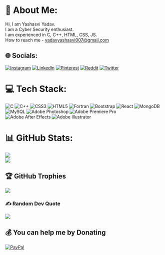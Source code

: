 # 💫 About Me:
Hi, I am Yashasvi Yadav.<br>I am a Cyber Security enthusiast.<br>I am experienced in C, C++, HTML, CSS, JS.<br>How to reach me - yadavyashasvi007@gmail.com<br>


## 🌐 Socials:
[![Instagram](https://img.shields.io/badge/Instagram-%23E4405F.svg?logo=Instagram&logoColor=white)](https://instagram.com/yashasviyadav_) [![LinkedIn](https://img.shields.io/badge/LinkedIn-%230077B5.svg?logo=linkedin&logoColor=white)](https://linkedin.com/in/yashasvi-yadav-338932229) [![Pinterest](https://img.shields.io/badge/Pinterest-%23E60023.svg?logo=Pinterest&logoColor=white)](https://pinterest.com/yadavyashasvi007) [![Reddit](https://img.shields.io/badge/Reddit-%23FF4500.svg?logo=Reddit&logoColor=white)](https://reddit.com/user/yashu_2003) [![Twitter](https://img.shields.io/badge/Twitter-%231DA1F2.svg?logo=Twitter&logoColor=white)](https://twitter.com/Yashasv89874320) 

# 💻 Tech Stack:
![C](https://img.shields.io/badge/c-%2300599C.svg?style=for-the-badge&logo=c&logoColor=white) ![C++](https://img.shields.io/badge/c++-%2300599C.svg?style=for-the-badge&logo=c%2B%2B&logoColor=white) ![CSS3](https://img.shields.io/badge/css3-%231572B6.svg?style=for-the-badge&logo=css3&logoColor=white) ![HTML5](https://img.shields.io/badge/html5-%23E34F26.svg?style=for-the-badge&logo=html5&logoColor=white) ![Fortran](https://img.shields.io/badge/Fortran-%23734F96.svg?style=for-the-badge&logo=fortran&logoColor=white) ![Bootstrap](https://img.shields.io/badge/bootstrap-%23563D7C.svg?style=for-the-badge&logo=bootstrap&logoColor=white) ![React](https://img.shields.io/badge/react-%2320232a.svg?style=for-the-badge&logo=react&logoColor=%2361DAFB) ![MongoDB](https://img.shields.io/badge/MongoDB-%234ea94b.svg?style=for-the-badge&logo=mongodb&logoColor=white) ![MySQL](https://img.shields.io/badge/mysql-%2300f.svg?style=for-the-badge&logo=mysql&logoColor=white) ![Adobe Photoshop](https://img.shields.io/badge/adobephotoshop-%2331A8FF.svg?style=for-the-badge&logo=adobephotoshop&logoColor=white) ![Adobe Premiere Pro](https://img.shields.io/badge/Adobe%20Premiere%20Pro-9999FF.svg?style=for-the-badge&logo=Adobe%20Premiere%20Pro&logoColor=white) ![Adobe After Effects](https://img.shields.io/badge/Adobe%20After%20Effects-9999FF.svg?style=for-the-badge&logo=Adobe%20After%20Effects&logoColor=white) ![Adobe Illustrator](https://img.shields.io/badge/adobeillustrator-%23FF9A00.svg?style=for-the-badge&logo=adobeillustrator&logoColor=white)
# 📊 GitHub Stats:
![](https://github-readme-stats.vercel.app/api?username=yashu-03&theme=dracula&hide_border=false&include_all_commits=false&count_private=false)<br/>
![](https://github-readme-streak-stats.herokuapp.com/?user=yashu-03&theme=dracula&hide_border=false)<br/>

## 🏆 GitHub Trophies
![](https://github-profile-trophy.vercel.app/?username=yashu-03&theme=radical&no-frame=false&no-bg=true&margin-w=4)

### ✍️ Random Dev Quote
![](https://quotes-github-readme.vercel.app/api?type=horizontal&theme=radical)

  ## 💰 You can help me by Donating
  [![PayPal](https://img.shields.io/badge/PayPal-00457C?style=for-the-badge&logo=paypal&logoColor=white)](https://paypal.me/Yashasvi007) 

  
<!-- Proudly created with GPRM ( https://gprm.itsvg.in ) -->
